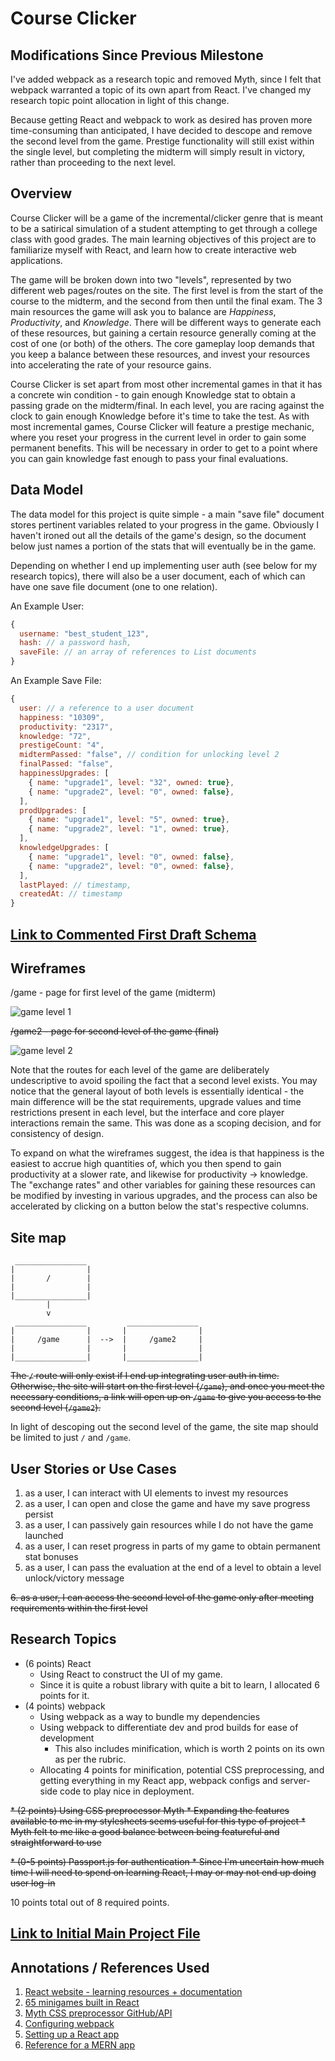 # Course Clicker

## Modifications Since Previous Milestone
I've added webpack as a research topic and removed Myth, since I felt that webpack warranted a topic of its own apart from React. I've changed my research topic point allocation in light of this change.

Because getting React and webpack to work as desired has proven more time-consuming than anticipated, I have decided to descope and remove the second level from the game. Prestige functionality will still exist within the single level, but completing the midterm will simply result in victory, rather than proceeding to the next level.

## Overview

Course Clicker will be a game of the incremental/clicker genre that is meant to be a satirical simulation of a student attempting to get through a college class with good grades. The main learning objectives of this project are to familiarize myself with React, and learn how to create interactive web applications.

The game will be broken down into two "levels", represented by two different web pages/routes on the site. The first level is from the start of the course to the midterm, and the second from then until the final exam. The 3 main resources the game will ask you to balance are *Happiness*, *Productivity*, and *Knowledge*. There will be different ways to generate each of these resources, but gaining a certain resource generally coming at the cost of one (or both) of the others. The core gameplay loop demands that you keep a balance between these resources, and invest your resources into accelerating the rate of your resource gains. 

Course Clicker is set apart from most other incremental games in that it has a concrete win condition - to gain enough Knowledge stat to obtain a passing grade on the midterm/final. In each level, you are racing against the clock to gain enough Knowledge before it's time to take the test. As with most incremental games, Course Clicker will feature a prestige mechanic, where you reset your progress in the current level in order to gain some permanent benefits. This will be necessary in order to get to a point where you can gain knowledge fast enough to pass your final evaluations.

## Data Model

The data model for this project is quite simple - a main "save file" document stores pertinent variables related to your progress in the game. Obviously I haven't ironed out all the details of the game's design, so the document below just names a portion of the stats that will eventually be in the game.

Depending on whether I end up implementing user auth (see below for my research topics), there will also be a user document, each of which can have one save file document (one to one relation).

An Example User:

```javascript
{
  username: "best_student_123",
  hash: // a password hash,
  saveFile: // an array of references to List documents
}
```

An Example Save File:

```javascript
{
  user: // a reference to a user document
  happiness: "10309",
  productivity: "2317",
  knowledge: "72",
  prestigeCount: "4",
  midtermPassed: "false", // condition for unlocking level 2
  finalPassed: "false",
  happinessUpgrades: [
    { name: "upgrade1", level: "32", owned: true},
    { name: "upgrade2", level: "0", owned: false},
  ],
  prodUpgrades: [
    { name: "upgrade1", level: "5", owned: true},
    { name: "upgrade2", level: "1", owned: true},
  ],
  knowledgeUpgrades: [
    { name: "upgrade1", level: "0", owned: false},
    { name: "upgrade2", level: "0", owned: false},
  ],
  lastPlayed: // timestamp,
  createdAt: // timestamp
}
```

## [Link to Commented First Draft Schema](db.js) 

## Wireframes

/game - page for first level of the game (midterm)

![game level 1](documentation/game.png)

~~/game2 - page for second level of the game (final)~~

![game level 2](documentation/game2.png)

Note that the routes for each level of the game are deliberately undescriptive to avoid spoiling the fact that a second level exists. You may notice that the general layout of both levels is essentially identical - the main difference will be the stat requirements, upgrade values and time restrictions present in each level, but the interface and core player interactions remain the same. This was done as a scoping decision, and for consistency of design.

To expand on what the wireframes suggest, the idea is that happiness is the easiest to accrue high quantities of, which you then spend to gain productivity at a slower rate, and likewise for productivity -> knowledge. The "exchange rates" and other variables for gaining these resources can be modified by investing in various upgrades, and the process can also be accelerated by clicking on a button below the stat's respective columns.

## Site map
```
 ________________
|                |
|       /        |
|                |  
|________________|
        |
        v
 ________________         ________________
|                |       |                |
|     /game      |  -->  |     /game2     |
|                |       |                |
|________________|       |________________| 
```

~~The `/` route will only exist if I end up integrating user auth in time. Otherwise, the site will start on the first level (`/game`), and once you meet the necessary conditions, a link will open up on `/game` to give you access to the second level (`/game2`).~~

In light of descoping out the second level of the game, the site map should be limited to just `/` and `/game`.

## User Stories or Use Cases

1. as a user, I can interact with UI elements to invest my resources
2. as a user, I can open and close the game and have my save progress persist
3. as a user, I can passively gain resources while I do not have the game launched
4. as a user, I can reset progress in parts of my game to obtain permanent stat bonuses
5. as a user, I can pass the evaluation at the end of a level to obtain a level unlock/victory message

~~6. as a user, I can access the second level of the game only after meeting requirements within the first level~~

## Research Topics

* (6 points) React
    * Using React to construct the UI of my game.
    * Since it is quite a robust library with quite a bit to learn, I allocated 6 points for it.
* (4 points) webpack
    * Using webpack as a way to bundle my dependencies
    * Using webpack to differentiate dev and prod builds for ease of development
        * This also includes minification, which is worth 2 points on its own as per the rubric.
    * Allocating 4 points for minification, potential CSS preprocessing, and getting everything in my React app, webpack configs and server-side code to play nice in deployment.

~~* (2 points) Using CSS preprocessor Myth
    * Expanding the features available to me in my stylesheets seems useful for this type of project
    * Myth felt to me like a good balance between being featureful and straightforward to use~~

~~* (0-5 points) Passport.js for authentication
    * Since I'm uncertain how much time I will need to spend on learning React, I may or may not end up doing user log-in~~

10 points total out of 8 required points.


## [Link to Initial Main Project File](app.js) 

## Annotations / References Used

1. [React website - learning resources + documentation](https://reactjs.org)
2. [65 minigames built in React](https://react.rocks/tag/Game)
3. [Myth CSS preprocessor GitHub/API](https://github.com/segmentio/myth)
4. [Configuring webpack](https://webpack.js.org/concepts/entry-points/)
5. [Setting up a React app](https://medium.freecodecamp.org/part-1-react-app-from-scratch-using-webpack-4-562b1d231e75)
6. [Reference for a MERN app](https://medium.com/javascript-in-plain-english/full-stack-mongodb-react-node-js-express-js-in-one-simple-app-6cc8ed6de274)